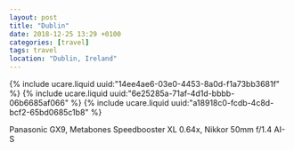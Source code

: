 ```yaml
---
layout: post
title: "Dublin"
date: 2018-12-25 13:29 +0100
categories: [travel]
tags: travel
location: "Dublin, Ireland"
---
```


{% include ucare.liquid uuid:"14ee4ae6-03e0-4453-8a0d-f1a73bb3681f" %}
{% include ucare.liquid uuid:"6e25285a-71af-4d1d-bbbb-06b6685af066" %}
{% include ucare.liquid uuid:"a18918c0-fcdb-4c8d-bcf2-65bd0685c1b8" %}

Panasonic GX9, Metabones Speedbooster XL 0.64x, Nikkor 50mm f/1.4 AI-S